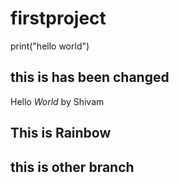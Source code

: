 # firstproject

print("hello world")

## this is has been changed

Hello _World_ by Shivam

## This is Rainbow

## this is other branch
